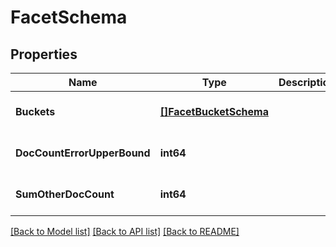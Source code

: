 # FacetSchema

## Properties
Name | Type | Description | Notes
------------ | ------------- | ------------- | -------------
**Buckets** | [**[]FacetBucketSchema**](FacetBucketSchema.md) |  | [optional] [default to null]
**DocCountErrorUpperBound** | **int64** |  | [optional] [default to null]
**SumOtherDocCount** | **int64** |  | [optional] [default to null]

[[Back to Model list]](../README.md#documentation-for-models) [[Back to API list]](../README.md#documentation-for-api-endpoints) [[Back to README]](../README.md)


